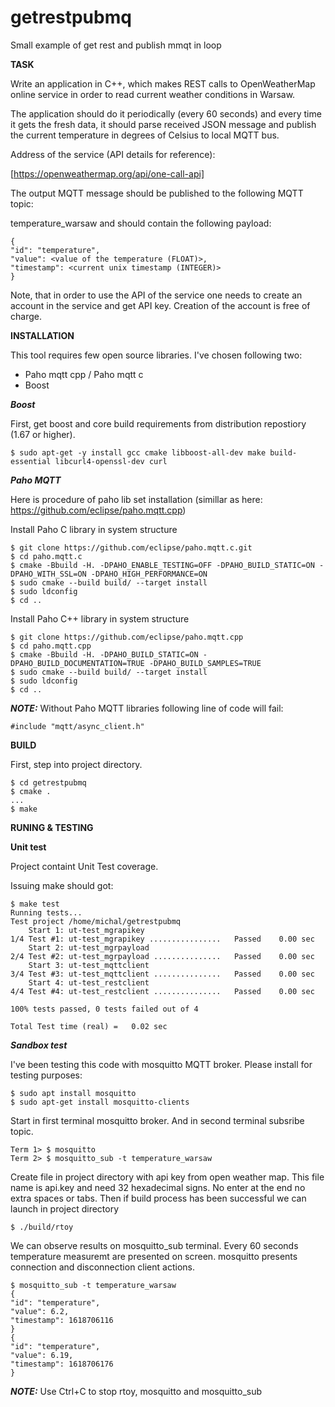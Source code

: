 # getrestpubmq
Small example of get rest and publish mmqt in loop

__TASK__

Write an application in C++, which makes REST calls to OpenWeatherMap online service in order to read current weather conditions in Warsaw.

The application should do it periodically (every 60 seconds) and every time it gets the fresh data, it should parse received JSON message and publish the current temperature in degrees of Celsius to local MQTT bus.

Address of the service (API details for reference):

[https://openweathermap.org/api/one-call-api]

The output MQTT message should be published to the following MQTT topic:

temperature_warsaw and should contain the following payload:

```
{
"id": "temperature",
"value": <value of the temperature (FLOAT)>,
"timestamp": <current unix timestamp (INTEGER)>
}
```

Note, that in order to use the API of the service one needs to create an account in the service and get API key. Creation of the account is free of charge.

__INSTALLATION__

This tool requires few open source libraries.
I've chosen following two:

- Paho mqtt cpp / Paho mqtt c
- Boost

___Boost___

First, get boost and core build requirements from distribution repostiory (1.67 or higher).

```
$ sudo apt-get -y install gcc cmake libboost-all-dev make build-essential libcurl4-openssl-dev curl
```

___Paho MQTT___

Here is procedure of paho lib set installation
(simillar as here: https://github.com/eclipse/paho.mqtt.cpp)

Install Paho C library in system structure

```
$ git clone https://github.com/eclipse/paho.mqtt.c.git
$ cd paho.mqtt.c
$ cmake -Bbuild -H. -DPAHO_ENABLE_TESTING=OFF -DPAHO_BUILD_STATIC=ON -DPAHO_WITH_SSL=ON -DPAHO_HIGH_PERFORMANCE=ON
$ sudo cmake --build build/ --target install
$ sudo ldconfig
$ cd ..
```

Install Paho C++ library in system structure

```
$ git clone https://github.com/eclipse/paho.mqtt.cpp
$ cd paho.mqtt.cpp
$ cmake -Bbuild -H. -DPAHO_BUILD_STATIC=ON -DPAHO_BUILD_DOCUMENTATION=TRUE -DPAHO_BUILD_SAMPLES=TRUE
$ sudo cmake --build build/ --target install
$ sudo ldconfig
$ cd ..
```

**_NOTE:_** Without Paho MQTT libraries following line of code will fail:
```
#include "mqtt/async_client.h"
```

__BUILD__

First, step into project directory.
```
$ cd getrestpubmq
$ cmake .
...
$ make
```

__RUNING & TESTING__

__Unit test__

Project containt Unit Test coverage.

Issuing make should got:

```
$ make test
Running tests...
Test project /home/michal/getrestpubmq
    Start 1: ut-test_mgrapikey
1/4 Test #1: ut-test_mgrapikey ................   Passed    0.00 sec
    Start 2: ut-test_mgrpayload
2/4 Test #2: ut-test_mgrpayload ...............   Passed    0.00 sec
    Start 3: ut-test_mqttclient
3/4 Test #3: ut-test_mqttclient ...............   Passed    0.00 sec
    Start 4: ut-test_restclient
4/4 Test #4: ut-test_restclient ...............   Passed    0.00 sec

100% tests passed, 0 tests failed out of 4

Total Test time (real) =   0.02 sec
```

___Sandbox test___

I've been testing this code with mosquitto MQTT broker.
Please install for testing purposes:
```
$ sudo apt install mosquitto
$ sudo apt-get install mosquitto-clients
```

Start in first terminal mosquitto broker.
And in second terminal subsribe topic.
```
Term 1> $ mosquitto
Term 2> $ mosquitto_sub -t temperature_warsaw
```

Create file in project directory with api key from open weather map.
This file name is api.key and need 32 hexadecimal signs.
No enter at the end no extra spaces or tabs.
Then if build process has been successful we can launch in project directory
```
$ ./build/rtoy
```

We can observe results on mosquitto_sub terminal.
Every 60 seconds temperature measuremt are presented on screen.
mosquitto presents connection and disconnection client actions.
```
$ mosquitto_sub -t temperature_warsaw
{
"id": "temperature",
"value": 6.2,
"timestamp": 1618706116
}
{
"id": "temperature",
"value": 6.19,
"timestamp": 1618706176
}
```

**_NOTE:_** Use Ctrl+C to stop rtoy, mosquitto and mosquitto_sub